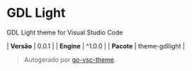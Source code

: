 # GDL Light

GDL Light theme for Visual Studio Code

| **Versão** | 0.0.1 |
| **Engine** | ^1.0.0 |
| **Pacote** | theme-gdllight |

> Autogerado por [go-vsc-theme](https://github.com/natalbu/go-vsc-theme).
